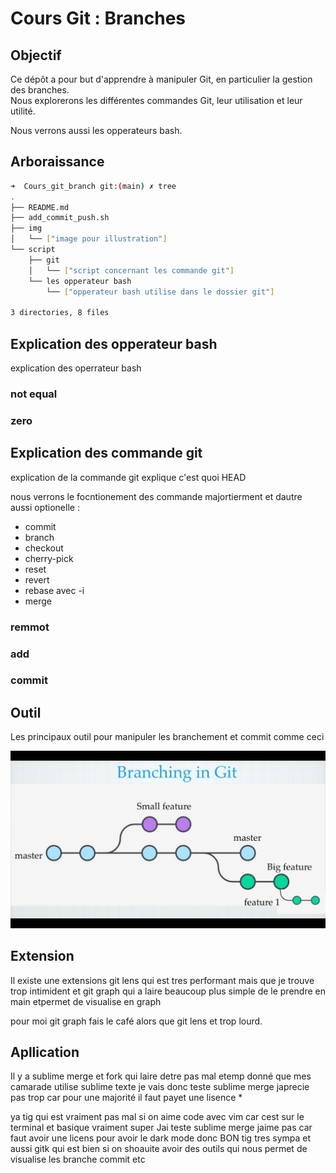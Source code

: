 # Cours Git : Branches

## Objectif

Ce dépôt a pour but d'apprendre à manipuler Git, en particulier la gestion des branches.  
Nous explorerons les différentes commandes Git, leur utilisation et leur utilité.

Nous verrons aussi les opperateurs bash.

## Arboraissance

```bash
➜  Cours_git_branch git:(main) ✗ tree
.
├── README.md
├── add_commit_push.sh
├── img
│   └── ["image pour illustration"]
└── script
    ├── git
    │   └── ["script concernant les commande git"]
    └── les opperateur bash
        └── ["opperateur bash utilise dans le dossier git"]

3 directories, 8 files
```

## Explication des opperateur bash

explication des operrateur bash

### not equal

### zero

## Explication des commande git

explication de la commande git explique c'est quoi HEAD

nous verrons le focntionement des commande majortierment et dautre aussi optionelle :
- commit
- branch
- checkout
- cherry-pick
- reset
- revert
- rebase avec -i
- merge
### remmot

### add

### commit





## Outil

Les principaux outil pour manipuler les branchement et commit comme ceci

![illustation des branch](./img/illustation_des_branch.png)

## Extension

Il existe une extensions git lens qui est tres performant mais que je trouve trop intimident 
et git graph qui a laire beaucoup plus simple de le prendre en main etpermet de visualise en graph

pour moi git graph fais le café alors que git lens et trop lourd.

## Apllication

Il y a sublime merge et fork qui laire detre pas mal etemp donné que mes camarade utilise sublime texte je vais donc teste sublime merge 
japrecie pas trop car pour une majorité il faut payet une lisence *

ya tig qui est vraiment pas mal si on aime code avec vim car cest sur le terminal et basique vraiment super
Jai teste sublime merge jaime pas car faut avoir une licens pour avoir le dark mode donc BON
tig tres sympa et aussi gitk qui est bien si on shoauite avoir des outils qui nous permet de visualise les branche commit etc